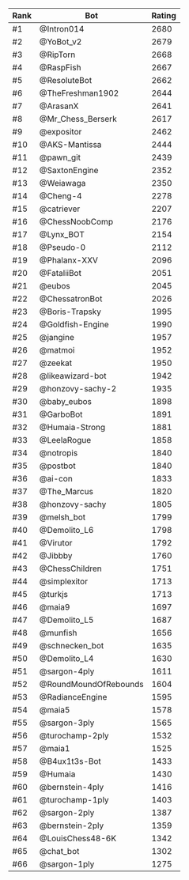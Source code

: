 Rank|Bot|Rating
---|---|---
#1|@Intron014|2680
#2|@YoBot_v2|2679
#3|@RipTorn|2668
#4|@RaspFish|2667
#5|@ResoluteBot|2662
#6|@TheFreshman1902|2644
#7|@ArasanX|2641
#8|@Mr_Chess_Berserk|2617
#9|@expositor|2462
#10|@AKS-Mantissa|2444
#11|@pawn_git|2439
#12|@SaxtonEngine|2352
#13|@Weiawaga|2350
#14|@Cheng-4|2278
#15|@catriever|2207
#16|@ChessNoobComp|2176
#17|@Lynx_BOT|2154
#18|@Pseudo-0|2112
#19|@Phalanx-XXV|2096
#20|@FataliiBot|2051
#21|@eubos|2045
#22|@ChessatronBot|2026
#23|@Boris-Trapsky|1995
#24|@Goldfish-Engine|1990
#25|@jangine|1957
#26|@matmoi|1952
#27|@zeekat|1950
#28|@likeawizard-bot|1942
#29|@honzovy-sachy-2|1935
#30|@baby_eubos|1898
#31|@GarboBot|1891
#32|@Humaia-Strong|1881
#33|@LeelaRogue|1858
#34|@notropis|1840
#35|@postbot|1840
#36|@ai-con|1833
#37|@The_Marcus|1820
#38|@honzovy-sachy|1805
#39|@melsh_bot|1799
#40|@Demolito_L6|1798
#41|@Virutor|1792
#42|@Jibbby|1760
#43|@ChessChildren|1751
#44|@simplexitor|1713
#45|@turkjs|1713
#46|@maia9|1697
#47|@Demolito_L5|1687
#48|@munfish|1656
#49|@schnecken_bot|1635
#50|@Demolito_L4|1630
#51|@sargon-4ply|1611
#52|@RoundMoundOfRebounds|1604
#53|@RadianceEngine|1595
#54|@maia5|1578
#55|@sargon-3ply|1565
#56|@turochamp-2ply|1532
#57|@maia1|1525
#58|@B4ux1t3s-Bot|1433
#59|@Humaia|1430
#60|@bernstein-4ply|1416
#61|@turochamp-1ply|1403
#62|@sargon-2ply|1387
#63|@bernstein-2ply|1359
#64|@LouisChess48-6K|1342
#65|@chat_bot|1302
#66|@sargon-1ply|1275
